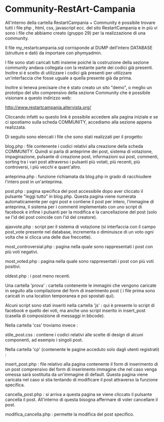# Community-RestArt-Campania
All'interno della cartella RestartCampania + Community è possibile trovare tutti i file php , html, css, javascript ecc. del sito RestartCampania e in più vi sono i file che abbiamo creato  (gruppo 29) per la realizzazione di una community. 

Il file my_restartcampania.sql corrisponde al DUMP dell’intero DATABASE (strutture e dati) da importare con phymyadmin.

I file sono stati caricati tutti insieme poiché la costruzione della sezione community andava collegata con la restante parte dei codici già presenti. Inoltre si è scelto di utilizzare i codici già presenti per utilizzare un'interfaccia che fosse uguale a quella presente già da prima. 

Inoltre si teneva precisare che è stato creato un sito "demo", o meglio un prototipo del sito comprensivo della sezione Community che è possibile visionare a questo indirizzo web:

http://www.restartcampania.altervista.org/

Cliccando infatti su questo link è possibile accedere alla pagina iniziale e se ci spostiamo sulla scheda COMMUNITY, accediamo alla sezione appena realizzata.

Di seguito sono elencati i file che sono stati realizzati per il progetto:

blog.php : file contenente i codici relativi alla creazione della scheda COMMUNITY. Quindi si parla di anteprime dei post, sistema di votazione, impaginazione, pulsante di creazione post, informazioni sui post, commenti, sorting tra i vari post attraverso i pulsanti più votati, più recenti, più controversi, i più vecchi e quant'altro.

anteprima.php : funzione richiamata da blog.php in grado di racchiudere l'intero post in un'anteprima.

post.php : pagina specifica del post accessibile dopo aver cliccato il pulsante "leggi tutto" in blog.php. Questa pagina viene numerata automaticamente per ogni post e contiene il post per intero, l'immagine di anteprima, il sistema per i commenti implementato con uno script di facebook e infine i pulsanti per la modifica e la cancellazione del post (solo se l'id del post coincide con l'id del creatore).

ajaxvote.php : script per il sistema di votazione (si interfaccia con il campo post_vote presente nel database, incrementa o diminuisce di un voto ogni volta che si clicca una delle due freccette).

most_controversial.php : pagina nella quale sono rappresentati i post con più voti negativi.

most_voted.php : pagina nella quale sono rappresentati i post con più voti positivi.

oldest.php : i post meno recenti.

Una cartella 'prova' : cartella contenente le immagini che vengono caricate in seguito alla compilazione del form di inserimento post ( i file prima sono caricati in una location temporanea e poi spostati quì).

Alcuni script sono stati inseriti nella cartella 'js' : quì è presente lo script di facebook e quello dei voti, ma anche uno script inserito in insert_post (casella di composizione di messaggi in bbcode).

Nella cartella 'css' troviamo invece : 

stile_post.css :  contiene i codici relativi alle scelte di design di alcuni componenti, ad esempio i singoli post.

Nella cartella 'cp' (contenente le pagine acceduto solo dagli utenti registrati) :

insert_post.php : file relativo alla pagina contenente il form di inserimento di un post comprensivo del form di inserimento immagine che nel caso venga omessa sarà sostituita da un'immagine di default. Questa pagina viene caricata nel caso si stia tentando di modificare il post attraverso la funzione specifica.

cancella_post.php :  si arriva a questa pagina se viene cliccato il pulsante cancella il post. All'interno di questa bisogna affermare di voler cancellare il post.

modifica_cancella.php : permette la modifica del post specifico.